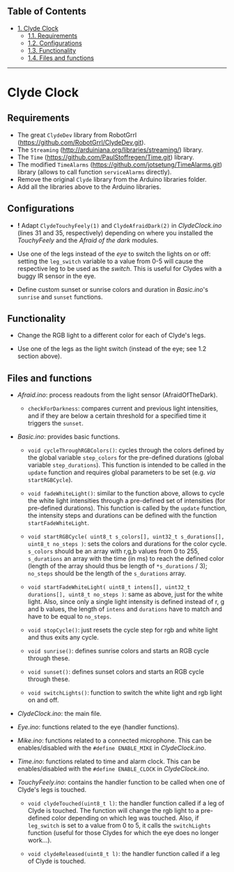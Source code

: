 <div id="table-of-contents">
<h2>Table of Contents</h2>
<div id="text-table-of-contents">
<ul>
<li><a href="#sec-1">1. Clyde Clock</a>
<ul>
<li><a href="#sec-1-1">1.1. Requirements</a></li>
<li><a href="#sec-1-2">1.2. Configurations</a></li>
<li><a href="#sec-1-3">1.3. Functionality</a></li>
<li><a href="#sec-1-4">1.4. Files and functions</a></li>
</ul>
</li>
</ul>
</div>
</div>



---

# Clyde Clock<a id="sec-1"></a>

## Requirements<a id="sec-1-1"></a>

-   The great `ClydeDev` library from RobotGrrl (<https://github.com/RobotGrrl/ClydeDev.git>).
-   The `Streaming` (<http://arduiniana.org/libraries/streaming/>) library.
-   The `Time` (<https://github.com/PaulStoffregen/Time.git>) library.
-   The modified `TimeAlarms` (<https://github.com/jotsetung/TimeAlarms.git>) library (allows to call function `serviceAlarms` directly).
-   Remove the original `Clyde` library from the Arduino libraries folder.
-   Add all the libraries above to the Arduino libraries.

## Configurations<a id="Configurations"></a><a id="sec-1-2"></a>

-   **!** Adapt `ClydeTouchyFeely(1)` and `ClydeAfraidDark(2)` in *ClydeClock.ino* (lines 31 and 35, respectively) depending on where you installed the *TouchyFeely* and the *Afraid of the dark* modules.

-   Use one of the legs instead of the *eye* to switch the lights on or off: setting the `leg_switch` variable to a value from 0-5 will cause the respective leg to be used as the *switch*. This is useful for Clydes with a buggy IR sensor in the eye.

-   Define custom sunset or sunrise colors and duration in *Basic.ino*'s `sunrise` and `sunset` functions.

## Functionality<a id="Functionality"></a><a id="sec-1-3"></a>

-   Change the RGB light to a different color for each of Clyde's legs.

-   Use one of the legs as the light switch (instead of the eye; see 1.2 section above).

## Files and functions<a id="sec-1-4"></a>

-   *Afraid.ino*: process readouts from the light sensor (AfraidOfTheDark).
    -   `checkForDarkness`: compares current and previous light intensities, and if they are below a certain threshold for a specified time it triggers the `sunset`.

-   *Basic.ino*: provides basic functions.
    -   `void cycleThroughRGBColors()`: cycles through the colors defined by the global variable `step_colors` for the pre-defined durations (global variable `step_durations`). This function is intended to be called in the `update` function and requires global parameters to be set (e.g. *via* `startRGBCycle`).
    
    -   `void fadeWhiteLight()`: similar to the function above, allows to cycle the white light intensities through a pre-defined set of intensities (for pre-defined durations). This function is called by the `update` function, the intensity steps and durations can be defined with the function `startFadeWhiteLight`.
    
    -   `void startRGBCycle( uint8_t s_colors[], uint32_t s_durations[], uint8_t no_steps )`: sets the colors and durations for the color cycle. `s_colors` should be an array with r,g,b values from 0 to 255, `s_durations` an array with the time (in ms) to reach the defined color (length of the array should thus be length of `*s_durations` / 3); `no_steps` should be the length of the `s_durations` array.
    
    -   `void startFadeWhiteLight( uint8_t intens[], uint32_t durations[], uint8_t no_steps )`: same as above, just for the white light. Also, since only a single light intensity is defined instead of r, g and b values, the length of `intens` and `durations` have to match and have to be equal to `no_steps`.
    
    -   `void stopCycle()`: just resets the cycle step for rgb and white light and thus exits any cycle.
    
    -   `void sunrise()`: defines sunrise colors and starts an RGB cycle through these.
    
    -   `void sunset()`: defines sunset colors and starts an RGB cycle through these.
    
    -   `void switchLights()`: function to switch the white light and rgb light on and off.

-   *ClydeClock.ino*: the main file.

-   *Eye.ino*: functions related to the eye (handler functions).

-   *Mike.ino*: functions related to a connected microphone. This can be enables/disabled with the `#define ENABLE_MIKE` in *ClydeClock.ino*.

-   *Time.ino*: functions related to time and alarm clock. This can be enables/disabled with the `#define ENABLE_CLOCK` in *ClydeClock.ino*.

-   *TouchyFeely.ino*: contains the handler function to be called when one of Clyde's legs is touched.
    -   `void clydeTouched(uint8_t l)`: the handler function called if a leg of Clyde is touched. The function will change the rgb light to a pre-defined color depending on which leg was touched. Also, if `leg_switch` is set to a value from 0 to 5, it calls the `switchLights` function (useful for those Clydes for which the eye does no longer work&#x2026;).
    
    -   `void clydeReleased(uint8_t l)`: the handler function called if a leg of Clyde is touched.